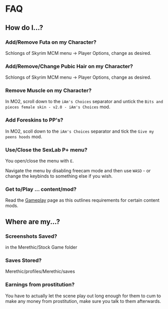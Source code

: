 # FAQ

## How do I...?

### Add/Remove Futa on my Character?
Schlongs of Skyrim MCM menu -> Player Options, change as desired.

### Add/Remove/Change Pubic Hair on my Character?
Schlongs of Skyrim MCM menu -> Player Options, change as desired.

### Remove Muscle on my Character?
In MO2, scroll down to the `iAm's Choices` separator and untick the `Bits and pieces female skin - v2.0 - iAm's Choices` mod.

### Add Foreskins to PP's?
In MO2, scoll down to the `iAm's Choices` separator and tick the `Give my peens hoods` mod.

### Use/Close the SexLab P+ menu?
You open/close the menu with `E`.

Navigate the menu by disabling freecam mode and then use `WASD` - or change the keybinds to something else if you wish.

### Get to/Play ... content/mod?
Read the [Gameplay](Gameplay.md) page as this outlines requirements for certain content mods.

## Where are my...?

### Screenshots Saved?
in the Merethic/Stock Game folder

### Saves Stored?
Merethic/profiles/Merethic/saves

### Earnings from prostitution?
You have to actually let the scene play out long enough for them to cum to make any money from prostitution, make sure you talk to them afterwards.